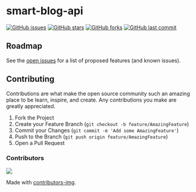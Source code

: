 # smart-blog-api

[![GitHub issues](https://img.shields.io/github/issues/99xt-incubator/smart-blog-api)](https://github.com/99xt-incubator/smart-blog-api/issues)
[![GitHub stars](https://img.shields.io/github/stars/99xt-incubator/smart-blog-api)](https://github.com/99xt-incubator/smart-blog-api/stargazers)
[![GitHub forks](https://img.shields.io/github/forks/99xt-incubator/smart-blog-api)](https://github.com/99xt-incubator/smart-blog-api/network)
[![GitHub last commit](https://img.shields.io/github/last-commit/99xt-incubator/smart-blog-api)](https://img.shields.io/github/last-commit/99xt-incubator/smart-blog-api)

## Roadmap

See the [open issues](https://github.com/99xt-incubator/smart-blog-api/issues) for a list of proposed features (and known issues).

## Contributing

Contributions are what make the open source community such an amazing place to be learn, inspire, and create. Any contributions you make are greatly appreciated.

1. Fork the Project
2. Create your Feature Branch (`git checkout -b feature/AmazingFeature`)
3. Commit your Changes (`git commit -m 'Add some AmazingFeature'`)
4. Push to the Branch (`git push origin feature/AmazingFeature`)
5. Open a Pull Request
 
### Contributors
<a href="https://github.com/99xt-incubator/smart-blog-api/graphs/contributors">
  <img src="https://contributors-img.firebaseapp.com/image?repo=99xt-incubator/smart-blog-api" />
</a>

Made with [contributors-img](https://contributors-img.firebaseapp.com).
